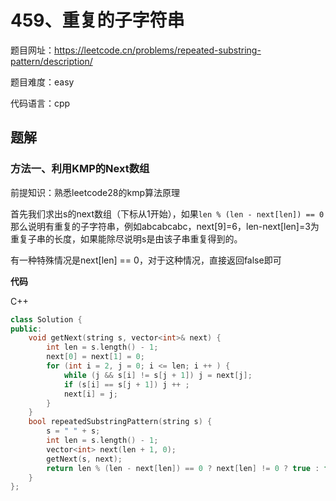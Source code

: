 # 459、重复的子字符串
题目网址：https://leetcode.cn/problems/repeated-substring-pattern/description/

题目难度：easy

代码语言：cpp

## 题解
### 方法一、利用KMP的Next数组
前提知识：熟悉leetcode28的kmp算法原理

首先我们求出s的next数组（下标从1开始），如果`len % (len - next[len]) == 0`那么说明有重复的子字符串，例如abcabcabc，next[9]=6，len-next[len]=3为重复子串的长度，如果能除尽说明s是由该子串重复得到的。

有一种特殊情况是next[len] == 0，对于这种情况，直接返回false即可

**代码**

C++

```cpp
class Solution {
public:
    void getNext(string s, vector<int>& next) {
        int len = s.length() - 1;
        next[0] = next[1] = 0;
        for (int i = 2, j = 0; i <= len; i ++ ) {
            while (j && s[i] != s[j + 1]) j = next[j];
            if (s[i] == s[j + 1]) j ++ ;
            next[i] = j;
        }
    }
    bool repeatedSubstringPattern(string s) {
        s = " " + s;
        int len = s.length() - 1;
        vector<int> next(len + 1, 0);
        getNext(s, next);
        return len % (len - next[len]) == 0 ? next[len] != 0 ? true : false : false;
    }
};
```
